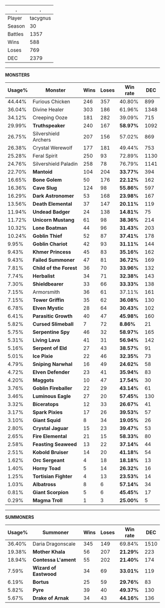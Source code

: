 .|.
|-|-
Player|tacygnus
Season|30
Battles|1357
Wins|588
Loses|769
DEC|2379

---
**MONSTERS**

Usage%|Monster|Wins|Loses|Win rate|DEC|
-|-|-|-|-|-|
44.44%|Furious Chicken|246|357|40.80%|899|
36.04%|Divine Healer|303|186|61.96%|1348|
34.12%|Creeping Ooze|181|282|39.09%|715|
29.99%|**Truthspeaker**|240|167|**58.97%**|1092|
26.75%|Silvershield Archers|207|156|57.02%|869|
26.38%|Crystal Werewolf|177|181|49.44%|753|
25.28%|Feral Spirit|250|93|72.89%|1130|
24.76%|Silvershield Paladin|258|78|76.79%|1141|
22.70%|**Mantoid**|104|204|**33.77%**|394|
16.65%|**Bone Golem**|50|176|**22.12%**|162|
16.36%|**Cave Slug**|124|98|**55.86%**|597|
16.29%|**Dark Astronomer**|53|168|**23.98%**|167|
13.56%|**Death Elemental**|37|147|**20.11%**|119|
11.94%|**Undead Badger**|24|138|**14.81%**|75|
11.72%|**Unicorn Mustang**|61|98|**38.36%**|214|
10.32%|**Lone Boatman**|44|96|**31.43%**|203|
10.24%|**Goblin Thief**|52|87|**37.41%**|178|
9.95%|**Goblin Chariot**|42|93|**31.11%**|144|
9.43%|**Khmer Princess**|45|83|**35.16%**|162|
9.43%|**Failed Summoner**|47|81|**36.72%**|169|
7.81%|**Child of the Forest**|36|70|**33.96%**|132|
7.74%|**Herbalist**|34|71|**32.38%**|143|
7.30%|**Shieldbearer**|33|66|**33.33%**|138|
7.15%|Armorsmith|36|61|37.11%|161|
7.15%|**Tower Griffin**|35|62|**36.08%**|130|
6.78%|**Elven Mystic**|28|64|**30.43%**|102|
6.41%|**Parasitic Growth**|40|47|**45.98%**|160|
5.82%|**Cursed Slimeball**|7|72|**8.86%**|21|
5.75%|**Serpentine Spy**|46|32|**58.97%**|165|
5.31%|**Living Lava**|41|31|**56.94%**|142|
5.16%|**Serpent of Eld**|27|43|**38.57%**|91|
5.01%|**Ice Pixie**|22|46|**32.35%**|73|
4.79%|**Sniping Narwhal**|16|49|**24.62%**|58|
4.72%|**Elven Defender**|23|41|**35.94%**|83|
4.20%|**Maggots**|10|47|**17.54%**|30|
3.76%|**Goblin Fireballer**|22|29|**43.14%**|61|
3.46%|**Luminous Eagle**|27|20|**57.45%**|130|
3.32%|**Biceratops**|12|33|**26.67%**|41|
3.17%|**Spark Pixies**|17|26|**39.53%**|57|
3.10%|**Giant Squid**|8|34|**19.05%**|26|
2.80%|**Crystal Jaguar**|15|23|**39.47%**|53|
2.65%|**Fire Elemental**|21|15|**58.33%**|80|
2.58%|**Feasting Seaweed**|13|22|**37.14%**|44|
2.51%|**Kobold Bruiser**|14|20|**41.18%**|54|
1.62%|**Orc Sergeant**|4|18|**18.18%**|13|
1.40%|**Horny Toad**|5|14|**26.32%**|16|
1.25%|**Tortisian Fighter**|4|13|**23.53%**|14|
1.03%|**Albatross**|8|6|**57.14%**|34|
0.81%|**Giant Scorpion**|5|6|**45.45%**|17|
0.29%|**Magma Troll**|1|3|**25.00%**|5|

---
**SUMMONERS**

Usage%|Summoner|Wins|Loses|Win rate|DEC|
-|-|-|-|-|-|
36.40%|Daria Dragonscale|345|149|69.84%|1510|
19.38%|**Mother Khala**|56|207|**21.29%**|223|
18.94%|**Contessa L'ament**|55|202|**21.40%**|174|
7.59%|**Wizard of Eastwood**|34|69|**33.01%**|119|
6.19%|**Bortus**|25|59|**29.76%**|83|
5.82%|**Pyre**|39|40|**49.37%**|130|
5.67%|**Drake of Arnak**|34|43|**44.16%**|136|
